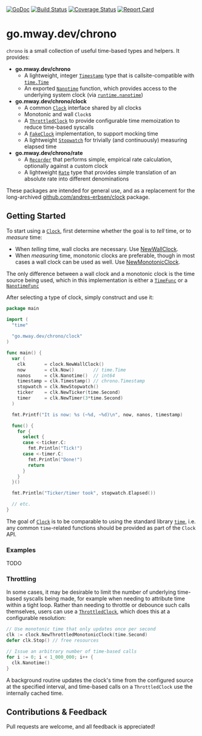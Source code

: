 [![GoDoc][doc-img]][doc-link] [![Build Status][ci-img]][ci-link] [![Coverage Status][cov-img]][cov-link] [![Report Card][report-img]][report-link]

[doc-img]: https://pkg.go.dev/badge/go.mway.dev/chrono
[doc-link]: https://pkg.go.dev/go.mway.dev/chrono
[ci-img]: https://github.com/mway/chrono-go/actions/workflows/go.yml/badge.svg
[ci-link]: https://github.com/mway/chrono-go/actions/workflows/go.yml
[cov-img]: https://codecov.io/gh/mway/chrono-go/branch/main/graph/badge.svg
[cov-link]: https://codecov.io/gh/mway/chrono-go
[report-img]: https://goreportcard.com/badge/go.mway.dev/chrono
[report-link]: https://goreportcard.com/report/go.mway.dev/chrono

# go.mway.dev/chrono

`chrono` is a small collection of useful time-based types and helpers. It
provides:

- **go.mway.dev/chrono**
  - A lightweight, integer [`Timestamp`][timestamp-doc] type that is
    callsite-compatible with [`time.Time`][time-doc]
  - An exported [`Nanotime`][nanotime-doc] function, which provides access to
    the underlying system clock (via [`runtime.nanotime`][nanotime-stdlib])
- **go.mway.dev/chrono/clock**
  - A common [`Clock`][clock-doc] interface shared by all clocks
  - Monotonic and wall `Clock`s
  - A [`ThrottledClock`][throttled-clock-doc] to provide configurable time
    memoization to reduce time-based syscalls
  - A [`FakeClock`][fake-clock-doc] implementation, to support mocking time
  - A lightweight [`Stopwatch`][stopwatch-doc] for trivially (and continuously)
    measuring elapsed time
- **go.mway.dev/chrono/rate**
  - A [`Recorder`][recorder-doc] that performs simple, empirical rate
    calculation, optionally against a custom clock
  - A lightweight [`Rate`][rate-doc] type that provides simple translation of
    an absolute rate into different denominations

These packages are intended for general use, and as a replacement for the
long-archived [github.com/andres-erbsen/clock][erbsen-clock-repo] package.

## Getting Started

To start using a [`Clock`][clock-doc], first determine whether the goal is to
*tell* time, or to *measure* time:

- When *telling* time, wall clocks are necessary. Use [NewWallClock][new-wall-clock-doc].
- When *measuring* time, monotonic clocks are preferable, though in most cases
  a wall clock can be used as well. Use [NewMonotonicClock][new-monotonic-clock-doc].

The only difference between a wall clock and a monotonic clock is the time
source being used, which in this implementation is either a [`TimeFunc`][timefunc-doc]
or a [`NanotimeFunc`][nanotimefunc-doc]

After selecting a type of clock, simply construct and use it:

```go
package main

import (
  "time"
  
  "go.mway.dev/chrono/clock"
)

func main() {
  var (
    clk       = clock.NewWallClock()
    now       = clk.Now()       // time.Time
    nanos     = clk.Nanotime()  // int64
    timestamp = clk.Timestamp() // chrono.Timestamp
    stopwatch = clk.NewStopwatch()
    ticker    = clk.NewTicker(time.Second)
    timer     = clk.NewTimer(3*time.Second)
  )

  fmt.Printf("It is now: %s (~%d, ~%d)\n", now, nanos, timestamp)

  func() {
    for {
      select {
      case <-ticker.C:
        fmt.Println("Tick!")
      case <-timer.C:
        fmt.Println("Done!")
        return
      }
    }
  }()

  fmt.Println("Ticker/timer took", stopwatch.Elapsed())

  // etc.
}
```

The goal of [`Clock`][clock-doc] is to be comparable to using the standard
library [`time`][time-pkg-doc], i.e. any common `time`-related functions should
be provided as part of the `Clock` API.

### Examples

TODO

### Throttling

In some cases, it may be desirable to limit the number of underlying time-based
syscalls being made, for example when needing to attribute time within a tight
loop. Rather than needing to throttle or debounce such calls themselves, users
can use a [`ThrottledClock`][throttled-clock-doc], which does this at a
configurable resolution:

```go
// Use monotonic time that only updates once per second
clk := clock.NewThrottledMonotonicClock(time.Second)
defer clk.Stop() // free resources

// Issue an arbitrary number of time-based calls
for i := 0; i < 1_000_000; i++ {
  clk.Nanotime()
}
```

A background routine updates the clock's time from the configured source at
the specified interval, and time-based calls on a `ThrottledClock` use the
internally cached time.

## Contributions & Feedback

Pull requests are welcome, and all feedback is appreciated!

[timestamp-doc]: https://pkg.go.dev/go.mway.dev/chrono#Timestamp
[time-pkg-doc]: https://pkg.go.dev/time
[time-doc]: https://pkg.go.dev/time#Time
[nanotime-doc]: https://pkg.go.dev/go.mway.dev/chrono#Nanotime
[nanotime-stdlib]: https://cs.opensource.google/go/go/+/refs/tags/go1.20.1:src/runtime/time_nofake.go;l=18-20
[clock-doc]: https://pkg.go.dev/go.mway.dev/chrono/clock#Clock
[throttled-clock-doc]: https://pkg.go.dev/go.mway.dev/chrono/clock#ThrottledClock
[fake-clock-doc]: https://pkg.go.dev/go.mway.dev/chrono/clock#FakeClock
[stopwatch-doc]: https://pkg.go.dev/go.mway.dev/chrono/clock#Stopwatch
[recorder-doc]: https://pkg.go.dev/go.mway.dev/chrono/rate#Recorder
[rate-doc]: https://pkg.go.dev/go.mway.dev/chrono/rate#Rate
[erbsen-clock-repo]: https://github.com/andres-erbsen/clock
[new-wall-clock-doc]:https://pkg.go.dev/go.mway.dev/chrono/clock#NewWallClock
[new-monotonic-clock-doc]:https://pkg.go.dev/go.mway.dev/chrono/clock#NewMonotonicClock
[timefunc-doc]:https://pkg.go.dev/go.mway.dev/chrono/clock#TimeFunc
[nanotimefunc-doc]:https://pkg.go.dev/go.mway.dev/chrono/clock#NanotimeFunc
